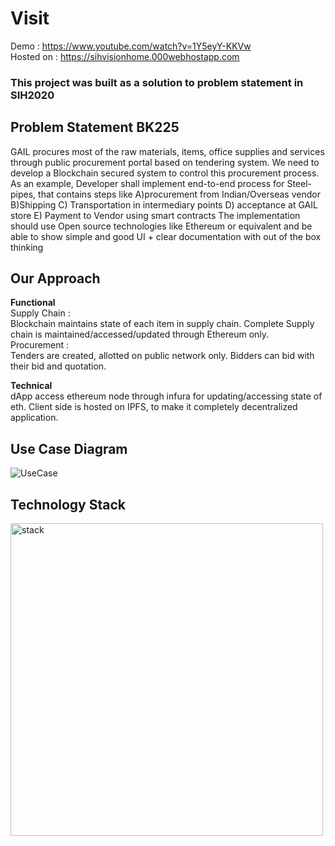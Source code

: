 # Visit
Demo : https://www.youtube.com/watch?v=1Y5eyY-KKVw  <br/>
Hosted on : https://sihvisionhome.000webhostapp.com <br/>
### This project was built as a solution to problem statement in SIH2020
## Problem Statement BK225
GAIL procures most of the raw materials, items, office supplies and services through public procurement portal based on tendering system. We need to develop a Blockchain secured system to control this procurement process. 
As an example, 
Developer shall implement end-to-end process for Steel-pipes, that contains steps like 
A)procurement from Indian/Overseas vendor B)Shipping C) Transportation in intermediary points D) acceptance at GAIL store E) Payment to Vendor using smart contracts 
The implementation should use Open source technologies like Ethereum or equivalent and be able to show simple and good UI + clear documentation with out of the box thinking
## Our Approach
**Functional**</br>
Supply Chain :</br>
Blockchain maintains state of each item in supply chain. Complete  Supply chain is maintained/accessed/updated through Ethereum only.</br>
Procurement :</br>
Tenders are created, allotted on public network only. Bidders can bid with their bid and quotation.</br>

**Technical**</br>
dApp access ethereum node through infura for updating/accessing state of eth. Client side is hosted on IPFS, to make it completely decentralized application.</br>

## Use Case Diagram
![UseCase](https://github.com/abhishekvispute/Blockchain-Powered-Procurement-System/blob/master/Usecase.png)

## Technology Stack
<img width="500" alt="stack" src="https://github.com/abhishekvispute/Blockchain-Powered-Procurement-System/blob/master/Technology%20Stack.png">
